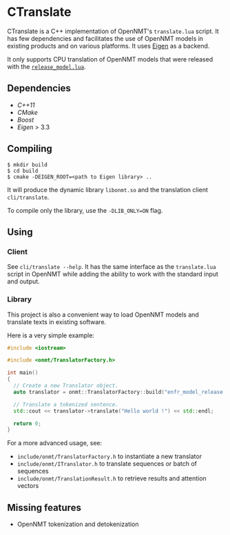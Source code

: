 # CTranslate

CTranslate is a C++ implementation of OpenNMT's `translate.lua` script. It has few dependencies and facilitates the use of OpenNMT models in existing products and on various platforms. It uses [Eigen](eigen.tuxfamily.org) as a backend.

It only supports CPU translation of OpenNMT models that were released with the [`release_model.lua`](https://github.com/OpenNMT/OpenNMT/tree/master/tools#release-model).

## Dependencies

* *C++11*
* *CMake*
* *Boost*
* *Eigen* > 3.3

## Compiling

```
$ mkdir build
$ cd build
$ cmake -DEIGEN_ROOT=<path to Eigen library> ..
```

It will produce the dynamic library `libonmt.so` and the translation client `cli/translate`.

To compile only the library, use the `-DLIB_ONLY=ON` flag.

## Using

### Client

See `cli/translate --help`. It has the same interface as the `translate.lua` script in OpenNMT while adding the ability to work with the standard input and output.

### Library

This project is also a convenient way to load OpenNMT models and translate texts in existing software.

Here is a very simple example:

```cpp
#include <iostream>

#include <onmt/TranslatorFactory.h>

int main()
{
  // Create a new Translator object.
  auto translator = onmt::TranslatorFactory::build("enfr_model_release.t7");

  // Translate a tokenized sentence.
  std::cout << translator->translate("Hello world !") << std::endl;

  return 0;
}

```

For a more advanced usage, see:

* `include/onmt/TranslatorFactory.h` to instantiate a new translator
* `include/onmt/ITranslator.h` to translate sequences or batch of sequences
* `include/onmt/TranslationResult.h` to retrieve results and attention vectors

## Missing features

* OpenNMT tokenization and detokenization
